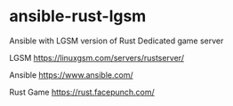 # ansible-rust-lgsm
Ansible with LGSM version of Rust Dedicated game server

LGSM
https://linuxgsm.com/servers/rustserver/

Ansible
https://www.ansible.com/

Rust Game
https://rust.facepunch.com/
